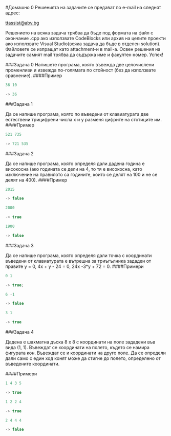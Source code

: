#Домашно 0
Решенията на задачите се предават по e-mail на следнят адрес:

ttassist@abv.bg

Решението на всяка задача трябва да бъде под формата на файл с окончание .cpp ако използвате CodeBlocks или архив на целите проекти ако използвате Visual Studio(всяка задача да бъде в отделен solution). Файловете се изпращат като attachment-и в mail-a. Освен решения на задачите самият mail трябва да съдържа име и факултен номер. Успех!

###Задача 0
Напишете програма, която въвежда две целочислени променливи и извежда по-голямата по стойност (без да използвате сравнение).
####Пример
```c++
36 10

-> 36
```
###Задача 1

Да се напише програма, която по въведени от клавиатурата две естествени трицифрени числа x и y разменя цифрите на стотиците им.
####Пример
```c++
521 735

-> 721 535
```
###Задача 2

Да се напише програма, която определя дали дадена година е високосна (ако годината се дели на 4, то тя е високосна, като изключение на правилото са годините, които се делят на 100 и не се делят на 400).
####Пример
```c++
2015

-> false

2000

-> true

1900

-> false
```
###Задача 3

Да се напише програма, която определя дали точка с координати въведени от клавиатурата е вътрешна за триъгълника зададен от правите y = 0, 4x + y - 24 = 0, 24x -3*y + 72 = 0.
####Примери
```c++
0 1 

-> true;

6 -1  

-> false

3 1 

-> true
```

###Задача 4

Дадена е шахматна дъска 8 х 8 с координати на поле зададени във вида (1, 1). Въвеждат се координати на полето, където се намира фигурата кон. Въвеждат се и координати на друго поле. Да се определи дали само с един ход конят може да стигне до полето, определено от въведените координати.

####Примери
```c++
1 4 3 5

-> true

1 2 2 4

-> true

2 4 4 4

-> false

```
